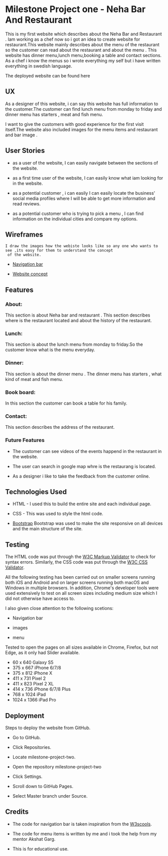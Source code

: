 # Milestone Project one - Neha Bar And Restaurant

This is my first website which describes about the Neha Bar and Restaurant . Iam working as a chef now so i got an
idea to create website for restaurant.This website mainly describes about the menu of the restaurant so the customer
 can read  about the restaurant and about the menu . This website has dinner menu,lunch menu,booking a table and contact
 sections. As a chef i know the menus so i wrote everything my self but i have written everything in swedish language.

The deployed website can be found here

## UX

As a designer of this website, i can say this website has full information  to the customer.The customer can find
lunch menu from monday to friday and dinner menu has starters , meat and fish menu.

 I want to give the customers with good experience for the first visit itself.The website also included images  for 
 the menu items  and restaurant and bar image .

 ## User Stories

-  as a user of the website, I can easily navigate between the sections of the website.

-  as a first time user of the website, I can easily know what iam looking for in the website.

-  as a potential customer , i can easily I can easily locate the business' social media profiles where 
   I will be able to get more information  and read reviews.

-  as a potential customer who is trying to pick a menu , I can find information on the individual 
   cities and compare my options.

 ## Wireframes

    I draw the images how the webiste looks like so any one who wants to see ,its easy for them to understand the concept
     of the website.

 - [Navigation bar]()

 - [Website concept]()    

 ## Features

  ### About:

This section is about Neha bar and restaurant . This section describes where is the restaurant located and about the 
history of the restaurant.

### Lunch:

This section is about the lunch menu from monday to friday.So the customer know what is the menu everyday.

### Dinner:

This section is about the dinner menu . The dinner menu has starters , what kind of meat and fish menu.

### Book board:

In this section the customer can book a table for his family.

### Contact:

This section describes the address of the restaurant.

### Future Features

- The customer  can see videos of the events happend in the restaurant in the website.

- The user can search in google map whre is the restaurang is located.

- As a designer i like to take the feedback from the customer online.

## Technologies Used

- HTML - I used this to build the entire site and each individual page.

- CSS - This was used to style the html code.

- [Bootstrap](https://getbootstrap.com/) Bootstrap was used to make the site responsive on 
all devices  and the main structure of the site.

## Testing

The HTML code was put through the [W3C Markup Validator](https://validator.w3.org/) to check for syntax errors. Similarly, 
the CSS code was put through the [W3C CSS Validator](https://jigsaw.w3.org/css-validator/).

All the following testing has been carried out on smaller screens running both iOS and Android and on larger screens 
running both macOS and Windows in multiple browsers. In addition, Chrome's developer tools were used extensively to
test on all screen sizes including medium size which I did not otherwise have access to.

I also given close attention to the following scetions:

- Navigation bar

- images

- menu

Tested to open the pages on all sizes available in Chrome, Firefox, but not Edge, as it only had Slider available.

- 60 x 640 Galaxy S5
- 375 x 667 iPhone 6/7/8
- 375 x 812 iPhone X
- 411 x 731 Pixel 2
- 411 x 823 Pixel 2 XL
- 414 x 736 iPhone 6/7/8 Plus
- 768 x 1024 iPad
- 1024 x 1366 iPad Pro

## Deployment

Steps to deploy the website from GitHub.

- Go to GitHub.

- Click Repositories.

- Locate milestone-project-two.

- Open the repository milestone-project-two

- Click Settings.

- Scroll down to GitHub Pages.

- Select Master branch under Source.

## Credits

- The code for navigation bar is taken inspiration from the [W3scools](https://www.w3schools.com/).

- The code for menu items is written by me and i took the help from my mentor Akshat Garg.

 - This is for educational use.


